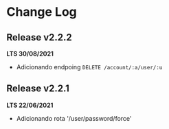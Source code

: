 # Change Log

## Release v2.2.2
__LTS 30/08/2021__

 - Adicionando endpoing `DELETE /account/:a/user/:u`

## Release v2.2.1
__LTS 22/06/2021__

 - Adicionando rota '/user/password/force'
